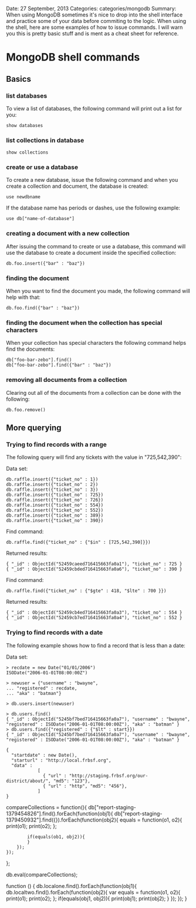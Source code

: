 Date: 27 September, 2013
Categories: categories/mongodb
Summary: When using MongoDB sometimes it's nice to drop into the shell interface and practice some of your data before commiting to the logic. When using the shell, here are some examples of how to issue commands. I will warn you this is pretty basic stuff and is ment as a cheat sheet for reference.

# MongoDB shell commands

## Basics

### list databases

To view a list of databases, the following command will print out a list for you:

    show databases
    
### list collections in database

    show collections

### create or use a database

To create a new database, issue the following command and when you create a collection and document, the database is created:

    use newdbname

If the database name has periods or dashes, use the following example:

    use db["name-of-database"]

### creating a document with a new collection

After issuing the command to create or use a database, this command will use the database to create a document inside the specified collection:

    db.foo.insert({"bar" : "baz"})

### finding the document

When you want to find the document you made, the following command will help with that:

    db.foo.find({"bar" : "baz"})

### finding the document when the collection has special characters

When your collection has special characters the following command helps find the documents:

    db["foo-bar-zebo"].find()
    db["foo-bar-zebo"].find({"bar" : "baz"})

### removing all documents from a collection

Clearing out all of the documents from a collection can be done with the following:

    db.foo.remove()

## More querying

### Trying to find records with a range

The following query will find any tickets with the value in "725,542,390":

Data set:

    db.raffle.insert({"ticket_no" : 1})
    db.raffle.insert({"ticket_no" : 2})
    db.raffle.insert({"ticket_no" : 3})
    db.raffle.insert({"ticket_no" : 725})
    db.raffle.insert({"ticket_no" : 726})
    db.raffle.insert({"ticket_no" : 554})
    db.raffle.insert({"ticket_no" : 552})
    db.raffle.insert({"ticket_no" : 389})
    db.raffle.insert({"ticket_no" : 390})

Find command:

    db.raffle.find({"ticket_no" : {"$in" : [725,542,390]}})

Returned results:

    { "_id" : ObjectId("52459caeed716415663fa0a1"), "ticket_no" : 725 }
    { "_id" : ObjectId("52459cbded716415663fa0a6"), "ticket_no" : 390 }

Find command:

    db.raffle.find({"ticket_no" : {"$gte" : 418, "$lte" : 700 }})

Returned results:

    { "_id" : ObjectId("52459cb4ed716415663fa0a3"), "ticket_no" : 554 }
    { "_id" : ObjectId("52459cb7ed716415663fa0a4"), "ticket_no" : 552 }

### Trying to find records with a date

The following example shows how to find a record that is less than a date:

Data set:

    > recdate = new Date("01/01/2006")
    ISODate("2006-01-01T08:00:00Z")

    > newuser = {"username" : "bwayne",
    ... "registered" : recdate,
    ... "aka" : "batman"}

    > db.users.insert(newuser)

    > db.users.find()
    { "_id" : ObjectId("5245bf7bed716415663fa0a7"), "username" : "bwayne", "registered" : ISODate("2006-01-01T08:00:00Z"), "aka" : "batman" }
    > db.users.find({"registered" : {"$lt" : start}})
    { "_id" : ObjectId("5245bf7bed716415663fa0a7"), "username" : "bwayne", "registered" : ISODate("2006-01-01T08:00:00Z"), "aka" : "batman" }

    { 
      "startdate" : new Date(), 
      "starturl" : "http://local.frbsf.org",
      "data" : 
                [ 
                  { "url" : "http://staging.frbsf.org/our-district/about/", "md5": "123"},
                  { "url" : "http", "md5": "456"},
                ]    
    }



compareCollections = function(){
    db["report-staging-1379454826"].find().forEach(function(obj1){
        db["report-staging-1379450932"].find({}).forEach(function(obj2){
            equals = function(o1, o2){
              print(o1);
              print(o2);
            };

            if(equals(ob1, obj2)){
            }
        });
    });
};

db.eval(compareCollections);

function () { 
  db.localone.find().forEach(function(obj1){ 
    db.localtwo.find().forEach(function(obj2){ 
      var equals = function(o1, o2){ 
        print(o1); 
        print(o2); 
      }; 
      if(equals(obj1, obj2)){
        print(obj1);
        print(obj2); 
      } 
    }); 
  }); 
}


